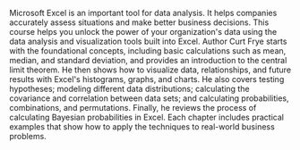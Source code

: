 Microsoft Excel is an important tool for data analysis. It helps companies accurately assess situations and make better business decisions. This course helps you unlock the power of your organization's data using the data analysis and visualization tools built into Excel. Author Curt Frye starts with the foundational concepts, including basic calculations such as mean, median, and standard deviation, and provides an introduction to the central limit theorem. He then shows how to visualize data, relationships, and future results with Excel's histograms, graphs, and charts. He also covers testing hypotheses; modeling different data distributions; calculating the covariance and correlation between data sets; and calculating probabilities, combinations, and permutations. Finally, he reviews the process of calculating Bayesian probabilities in Excel. Each chapter includes practical examples that show how to apply the techniques to real-world business problems.